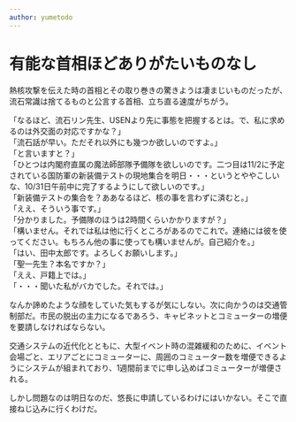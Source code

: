 ```yaml
---
author: yumetodo
---
```


# 有能な首相ほどありがたいものなし

熱核攻撃を伝えた時の首相とその取り巻きの驚きようは凄まじいものだったが、流石常識は捨てるものと公言する首相、立ち直る速度がちがう。

「なるほど、流石リン先生、USENより先に事態を把握するとは。で、私に求めるのは外交面の対応ですかな？」  
「流石話が早い。ただそれ以外にも幾つか欲しいのですよ。」  
「と言いますと？」  
「ひとつは内閣府直属の魔法師部隊予備隊を欲しいのです。二つ目は11/2に予定されている国防軍の新装備テストの現地集合を明日・・・というとややこしいな、10/31日午前中に完了するようにして欲しいのです。」  
「新装備テストの集合を？ああなるほど、核の事を言わずに済むと。」  
「ええ、そういう事です。」  
「分かりました。予備隊のほうは2時間くらいかかりますが？」  
「構いません。それでは私は他に行くところがあるのでこれで。連絡には彼を使ってください。もちろん他の事に使っても構いませんが。自己紹介を。」  
「はい、田中太郎です。よろしくお願いします。」  
「聖一先生？本名ですか？」  
「ええ、戸籍上では。」  
「・・・聞いた私がバカでした。それでは。」

なんか諦めたような顔をしていた気もするが気にしない。次に向かうのは交通管制部だ。市民の脱出の主力になるであろう、キャビネットとコミューターの増便を要請しなければならない。

交通システムの近代化とともに、大型イベント時の混雑緩和のために、イベント会場ごと、エリアごとにコミューターに、周囲のコミューター数を増便できるようにシステムが組まれており、1週間前までに申し込めばコミューターが増便される。

しかし問題なのは明日なのだ、悠長に申請しているわけにはいかない。そこで直接ねじ込みに行くわけだ。
